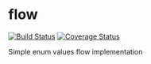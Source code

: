 # flow

[![Build Status](https://travis-ci.com/zkksch/flow.svg?branch=dev)](https://travis-ci.com/zkksch/flow) 
[![Coverage Status](https://coveralls.io/repos/github/zkksch/flow/badge.svg?branch=dev)](https://coveralls.io/github/zkksch/flow?branch=dev)

Simple enum values flow implementation
